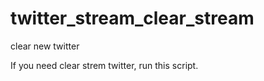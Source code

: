 

# twitter_stream_clear_stream
clear new twitter


If you need clear strem twitter, run this script.
